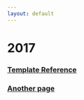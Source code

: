 ```yaml
---
layout: default
---
```


# [](#header-1)2017

### [Template Reference](template)

### [Another page](another-page)
